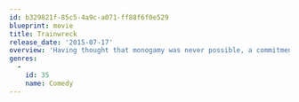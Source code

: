 ```yaml
---
id: b329821f-85c5-4a9c-a071-ff88f6f0e529
blueprint: movie
title: Trainwreck
release_date: '2015-07-17'
overview: 'Having thought that monogamy was never possible, a commitment-phobic career woman may have to face her fears when she meets a good guy.'
genres:
  -
    id: 35
    name: Comedy
---
```

